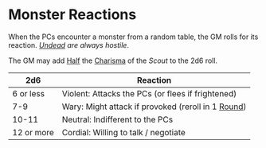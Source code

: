 # Monster Reactions

When the PCs encounter a monster from a random table, the GM rolls for its reaction.
*[Undead](../../Resources%20for%20GMs/Creatures/Creature%20Types/Undead.md) are always hostile*.

The GM may add [Half](../Core%20Procedures/Half.md) the [Charisma](../../Player%20Characters/The%20Ability%20Scores/Charisma.md) of the *Scout* to the 2d6 roll.

| 2d6        | Reaction                                                                            |
| ---------- | ----------------------------------------------------------------------------------- |
| 6 or less  | Violent: Attacks the PCs (or flees if frightened)                                   |
| 7-9        | Wary: Might attack if provoked (reroll in 1 [Round](../Core%20Procedures/Round.md)) |
| 10-11      | Neutral: Indifferent to the PCs                                                     |
| 12 or more | Cordial: Willing to talk / negotiate                                                |
